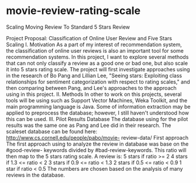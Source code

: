 movie-review-rating-scale
=========================

Scaling Moving Review To Standard 5 Stars Review

Project Proposal: Classification of Online User Review and Five Stars Scaling
I. Motivation
As a part of my interest of recommendation system, the classification of online user reviews is also an important tool for some recommendation systems. In this project, I want to explore several methods that can not only classify a review as a good one or bad one, but also scale it into 5 stars rating scale.
The project will first investigate approaches using in the research of Bo Pang and Lillian Lee, "Seeing stars: Exploiting class relationships for sentiment categorization with respect to rating scales," and then comparing between Pang, and Lee's approaches to the approach using in this project.
II. Methods
In other to work on this projects, several tools will be using such as Support Vector Machines, Weka Toolkit, and the main programming language is Java.
Some of information extraction may be applied to preprocess the database; however, I still haven't understood how this can be used.
III. Pilot Results
Database
The database using for the pilot results was the same one as Pang and Lee did in their research. The scaleset database can be found here: http://www.cs.cornell.edu/people/pabo/movie- review-data/
First approach
The first approach using to analyze the review in database was base on the #good-review- keywords divided by #bad-review-keywords. This ratio will then map to the 5 stars rating scale.
A review is:
5 stars if ratio >= 2
4 stars if 1.3 <= ratio < 2
3 stars if 0.9 <= ratio < 1.3 2 stars if 0.5 <= ratio < 0.9 1 star if ratio < 0.5
The numbers are chosen based on the analysis of many reviews in the database.